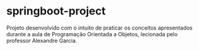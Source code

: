 # springboot-project
Projeto desenvolvido com o intuito de praticar os conceitos apresentados durante a aula de Programação Orientada a Objetos, lecionada pelo professor Alexandre Garcia.
